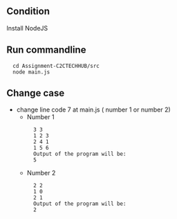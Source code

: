 ## Condition 
Install NodeJS

## Run commandline
```
  cd Assignment-C2CTECHHUB/src
  node main.js 
```

## Change case 
- change line code 7 at main.js ( number 1 or number 2)
  - Number 1
    ```
      3 3
      1 2 3
      2 4 1
      1 5 6
      Output of the program will be:
      5
    ```
  - Number 2
    ```
      2 2
      1 0
      2 1 
      Output of the program will be:
      2
    ```
